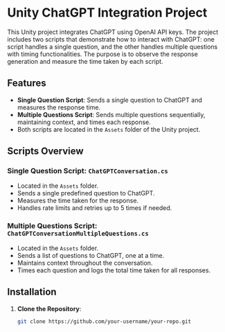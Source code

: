 # Unity ChatGPT Integration Project

This Unity project integrates ChatGPT using OpenAI API keys. The project includes two scripts that demonstrate how to interact with ChatGPT: one script handles a single question, and the other handles multiple questions with timing functionalities. The purpose is to observe the response generation and measure the time taken by each script.

## Features

- **Single Question Script**: Sends a single question to ChatGPT and measures the response time.
- **Multiple Questions Script**: Sends multiple questions sequentially, maintaining context, and times each response.
- Both scripts are located in the `Assets` folder of the Unity project.

## Scripts Overview

### Single Question Script: `ChatGPTConversation.cs`

- Located in the `Assets` folder.
- Sends a single predefined question to ChatGPT.
- Measures the time taken for the response.
- Handles rate limits and retries up to 5 times if needed.

### Multiple Questions Script: `ChatGPTConversationMultipleQuestions.cs`

- Located in the `Assets` folder.
- Sends a list of questions to ChatGPT, one at a time.
- Maintains context throughout the conversation.
- Times each question and logs the total time taken for all responses.

## Installation

1. **Clone the Repository**:

   ```bash
   git clone https://github.com/your-username/your-repo.git
